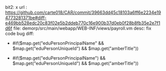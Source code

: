 bit2: x
url : https://github.com/carte018/CAR/commit/39663dd45c18103a6ff6e2234e194773281371be#diff-e469bb528edc20c83f02e5b2ddeb770c16e900b37d0eb0f28b8fb35e2e7f1d6f
file: demorp/src/main/webapp/WEB-INF/views/payroll.vm
desc: fix code bug
diff: 
-	#if($map.get("eduPersonPrincipalName" && $map.get("eduPersonUniqueId") && $map.get("amberTitle"))
+	#if($map.get("eduPersonPrincipalName") && $map.get("eduPersonUniqueId") && $map.get("amberTitle"))